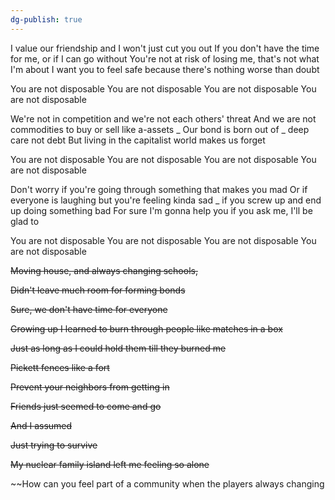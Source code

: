 ```yaml
---
dg-publish: true
---
```

I value our friendship and I won't just cut you out
If you don't have the time for me, or if I can go without
You're not at risk of losing me, that's not what I'm about
I want you to feel safe because there's nothing worse than doubt

You are not disposable
You are not disposable
You are not disposable
You are not disposable

We're not in competition and we're not each others' threat
And we are not commodities to buy or sell like a-assets
\_ Our bond is born out of \_ deep care not debt
But living in the capitalist world makes us forget

You are not disposable
You are not disposable
You are not disposable
You are not disposable

Don't worry if you're going through something that makes you mad
Or if everyone is laughing but you're feeling kinda sad
\_ if you screw up and end up doing something bad
For sure I'm gonna help you if you ask me, I'll be glad to

You are not disposable
You are not disposable
You are not disposable
You are not disposable

~~Moving house, and always changing schools,~~

~~Didn't leave much room for forming bonds~~

~~Sure, we don't have time for everyone~~

~~Growing up I learned to burn through people like matches in a box~~

~~Just as long as I could hold them till they burned me~~

~~Pickett fences like a fort~~

~~Prevent your neighbors from getting in~~

~~Friends just seemed to come and go~~

~~And I assumed~~

~~Just trying to survive~~

~~My nuclear family island left me feeling so alone~~

~~How can you feel part of a community when the players always
changing